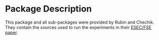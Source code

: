 # Package Description
This package and all sub-packages were provided by Rubin and Chechik. They contain the sources used to run the experiments 
in their [ESEC/FSE paper](https://dl.acm.org/doi/10.1145/2491411.2491446). 